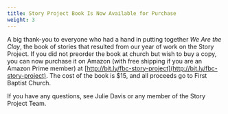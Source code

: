 ```yaml
---
title: Story Project Book Is Now Available for Purchase
weight: 3
---
```


A big thank-you to everyone who had a hand in putting together *We Are the Clay*, the book of stories that resulted from our year of work on the Story Project. If you did not preorder the book at church but wish to buy a copy, you can now purchase it on Amazon (with free shipping if you are an Amazon Prime member) at  [http://bit.ly/fbc-story-project](http://bit.ly/fbc-story-project). The cost of the book is $15, and all proceeds go to First Baptist Church.  








If you have any questions, see Julie Davis or any member of the Story Project Team.